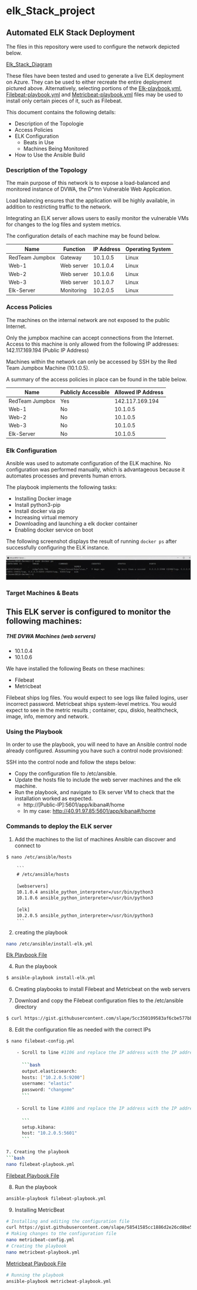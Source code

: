 # elk_Stack_project

## Automated ELK Stack Deployment

The files in this repository were used to configure the network depicted below.

[Elk_Stack_Diagram](https://github.com/SZD08/elk_Stack_project/blob/main/Diagrams/Elk-STACK-diagram.JPG)

These files have been tested and used to generate a live ELK deployment on Azure. They can be used to either recreate the entire deployment pictured above. Alternatively, selecting portions of the [Elk-playbook.yml](https://github.com/SZD08/elk_Stack_project/blob/main/Scripts/Ansible/elk-server-playbook.yml), [Filebeat-playbook.yml](https://github.com/SZD08/elk_Stack_project/blob/main/Scripts/Ansible/filebeat-playbook.yml) and [Metricbeat-playbook.yml](https://github.com/SZD08/elk_Stack_project/blob/main/Scripts/Ansible/metricbeat-playbook.yml) files may be used to install only certain pieces of it, such as Filebeat.


This document contains the following details:
- Description of the Topologie
- Access Policies
- ELK Configuration
  - Beats in Use
  - Machines Being Monitored
- How to Use the Ansible Build


### Description of the Topology

The main purpose of this network is to expose a load-balanced and monitored instance of DVWA, the D*mn Vulnerable Web Application.

Load balancing ensures that the application will be highly available, in addition to restricting traffic to the network.

Integrating an ELK server allows users to easily monitor the vulnerable VMs for changes to the log files and system metrics.

The configuration details of each machine may be found below.

| Name            | Function          | IP Address | Operating System |
|-----------------|-------------------|------------|------------------|
| RedTeam Jumpbox | Gateway           | 10.1.0.5   | Linux            |
| Web-1           | Web server        | 10.1.0.4   | Linux            |
| Web-2           | Web server        | 10.1.0.6   | Linux            |
| Web-3           | Web server        | 10.1.0.7   | Linux            |
| Elk-Server      | Monitoring        | 10.2.0.5   | Linux            |

### Access Policies

The machines on the internal network are not exposed to the public Internet. 

Only the jumpbox machine can accept connections from the Internet. Access to this machine is only allowed from the following IP addresses: 142.117.169.194 (Public IP Address)

Machines within the network can only be accessed by SSH by the Red Team Jumpbox Machine (10.1.0.5).

A summary of the access policies in place can be found in the table below.

| Name            | Publicly Accessible | Allowed IP Address |
|-----------------|---------------------|--------------------|
| RedTeam Jumpbox | Yes                 | 142.117.169.194    |
| Web-1           | No                  | 10.1.0.5           |
| Web-2           | No                  | 10.1.0.5           |
| Web-3           | No                  | 10.1.0.5           |
| Elk-Server      | No                  | 10.1.0.5           |

### Elk Configuration

Ansible was used to automate configuration of the ELK machine. No configuration was performed manually, which is advantageous because it automates processes and prevents human errors.

The playbook implements the following tasks:

 - Installing Docker image
 - Install python3-pip
 - Install docker via pip
 - Increasing virtual memory 
 - Downloading and launching a elk docker container 
 - Enabling docker service on boot

The following screenshot displays the result of running `docker ps` after successfully configuring the ELK instance.

![Docker_PS_Output](https://github.com/SZD08/elk_Stack_project/blob/main/Images/docker_ps_output.JPG)

### Target Machines & Beats
This ELK server is configured to monitor the following machines:
- 
##### THE DVWA Machines (web servers)
 - 10.1.0.4
 - 10.1.0.6


We have installed the following Beats on these machines:

 - Filebeat 
 - Metricbeat

Filebeat ships log files. You would expect to see logs like failed logins, user incorrect password. 
Metricbeat ships system-level metrics. You would expect to see in the metric results ; container, cpu, diskio, healthcheck, image, info, memory and network.

### Using the Playbook
In order to use the playbook, you will need to have an Ansible control node already configured. Assuming you have such a control node provisioned: 

SSH into the control node and follow the steps below:

- Copy the configuration file to /etc/ansible.
- Update the hosts file to include the web server machines and the elk machine.
- Run the playbook, and navigate to Elk server VM to check that the installation worked as expected.
  - http://[Public-IP]:5601/app/kibana#/home
  - In my case: http://40.91.97.85:5601/app/kibana#/home

### Commands to deploy the ELK server

1. Add the machines to the list of machines Ansible can discover and connect to 
```bash
$ nano /etc/ansible/hosts
```
		```
		# /etc/ansible/hosts

		[webservers]
		10.1.0.4 ansible_python_interpreter=/usr/bin/python3
		10.1.0.6 ansible_python_interpreter=/usr/bin/python3

		[elk]
		10.2.0.5 ansible_python_interpreter=/usr/bin/python3
		```

2. creating the playbook 
```bash
nano /etc/ansible/install-elk.yml
```
   [Elk Playbook File](https://github.com/SZD08/elk_Stack_project/blob/main/Scripts/Ansible/elk-server-playbook.yml)
   
4. Run the playbook 
```bash 
$ ansible-playbook install-elk.yml
```
6. Creating playbooks to install Filebeat and Metricbeat on the web servers

7. Download and copy the Filebeat configuration files to the /etc/ansible directory
```bash
$ curl https://gist.githubusercontent.com/slape/5cc350109583af6cbe577bbcc0710c93/raw/eca603b72586fbe148c11f9c87bf96a63cb25760/Filebeat > /etc/ansible/filebeat-config.yml
```
8. Edit the configuration file as needed with the correct IPs
```bash 
$ nano filebeat-config.yml
```
```bash
    - Scroll to line #1106 and replace the IP address with the IP address of the ELK machine.

      ```bash
      output.elasticsearch:
      hosts: ["10.2.0.5:9200"]
      username: "elastic"
      password: "changeme"
      ```

    - Scroll to line #1806 and replace the IP address with the IP address of the ELK machine.

      ```   
      setup.kibana:
      host: "10.2.0.5:5601"
      ```

7. Creating the playbook
```bash
nano filebeat-playbook.yml
 ```
 
[Filebeat Playbook File](https://github.com/SZD08/elk_Stack_project/blob/main/Scripts/Ansible/filebeat-playbook.yml)
 
8. Run the playbook 
 ```bash
ansible-playbook filebeat-playbook.yml
   ```
9. Installing MetricBeat

```bash 
# Installing and editing the configuration file
curl https://gist.githubusercontent.com/slape/58541585cc1886d2e26cd8be557ce04c/raw/0ce2c7e744c54513616966affb5e9d96f5e12f73/metricbeat > metricbeat-config.yml
# Making changes to the configuration file
nano metricbeat-config.yml
# Creating the playbook 
nano metricbeat-playbook.yml
```
[Metricbeat Playbook File](https://github.com/SZD08/elk_Stack_project/blob/main/Scripts/Ansible/metricbeat-playbook.yml)

```bash
# Running the playbook
ansible-playbook metricbeat-playbook.yml
```


